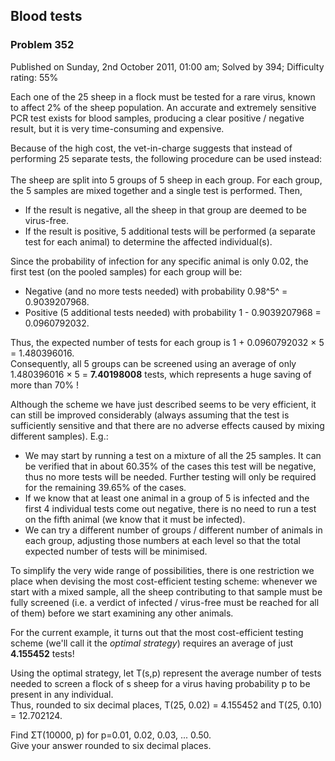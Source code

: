 Blood tests
-----------

### Problem 352

Published on Sunday, 2nd October 2011, 01:00 am; Solved by 394;
Difficulty rating: 55%

Each one of the 25 sheep in a flock must be tested for a rare virus,
known to affect 2% of the sheep population. An accurate and extremely
sensitive PCR test exists for blood samples, producing a clear positive
/ negative result, but it is very time-consuming and expensive.

Because of the high cost, the vet-in-charge suggests that instead of
performing 25 separate tests, the following procedure can be used
instead:\
\
 The sheep are split into 5 groups of 5 sheep in each group. For each
group, the 5 samples are mixed together and a single test is performed.
Then,

-   If the result is negative, all the sheep in that group are deemed to
    be virus-free.
-   If the result is positive, 5 additional tests will be performed (a
    separate test for each animal) to determine the affected
    individual(s).

Since the probability of infection for any specific animal is only 0.02,
the first test (on the pooled samples) for each group will be:

-   Negative (and no more tests needed) with probability 0.98^5^ =
    0.9039207968.
-   Positive (5 additional tests needed) with probability 1 -
    0.9039207968 = 0.0960792032.

Thus, the expected number of tests for each group is 1 + 0.0960792032 ×
5 = 1.480396016.\
 Consequently, all 5 groups can be screened using an average of only
1.480396016 × 5 = **7.40198008** tests, which represents a huge saving
of more than 70% !

Although the scheme we have just described seems to be very efficient,
it can still be improved considerably (always assuming that the test is
sufficiently sensitive and that there are no adverse effects caused by
mixing different samples). E.g.:

-   We may start by running a test on a mixture of all the 25 samples.
    It can be verified that in about 60.35% of the cases this test will
    be negative, thus no more tests will be needed. Further testing will
    only be required for the remaining 39.65% of the cases.
-   If we know that at least one animal in a group of 5 is infected and
    the first 4 individual tests come out negative, there is no need to
    run a test on the fifth animal (we know that it must be infected).
-   We can try a different number of groups / different number of
    animals in each group, adjusting those numbers at each level so that
    the total expected number of tests will be minimised.

To simplify the very wide range of possibilities, there is one
restriction we place when devising the most cost-efficient testing
scheme: whenever we start with a mixed sample, all the sheep
contributing to that sample must be fully screened (i.e. a verdict of
infected / virus-free must be reached for all of them) before we start
examining any other animals.

For the current example, it turns out that the most cost-efficient
testing scheme (we'll call it the *optimal strategy*) requires an
average of just **4.155452** tests!

Using the optimal strategy, let T(s,p) represent the average number of
tests needed to screen a flock of s sheep for a virus having probability
p to be present in any individual.\
 Thus, rounded to six decimal places, T(25, 0.02) = 4.155452 and T(25,
0.10) = 12.702124.

Find ΣT(10000, p) for p=0.01, 0.02, 0.03, ... 0.50.\
 Give your answer rounded to six decimal places.
